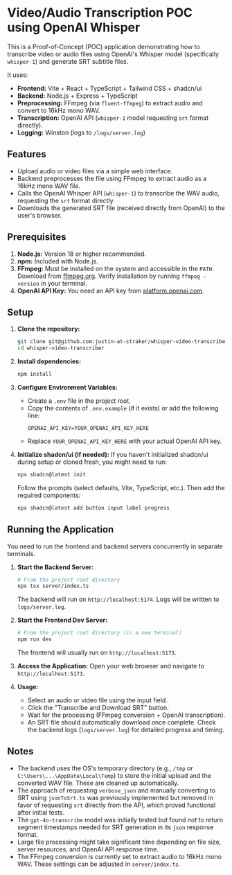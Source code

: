 # Video/Audio Transcription POC using OpenAI Whisper

This is a Proof-of-Concept (POC) application demonstrating how to transcribe video or audio files using OpenAI's Whisper model (specifically `whisper-1`) and generate SRT subtitle files.

It uses:
*   **Frontend:** Vite + React + TypeScript + Tailwind CSS + shadcn/ui
*   **Backend:** Node.js + Express + TypeScript
*   **Preprocessing:** FFmpeg (via `fluent-ffmpeg`) to extract audio and convert to 16kHz mono WAV.
*   **Transcription:** OpenAI API (`whisper-1` model requesting `srt` format directly).
*   **Logging:** Winston (logs to `/logs/server.log`)

## Features

*   Upload audio or video files via a simple web interface.
*   Backend preprocesses the file using FFmpeg to extract audio as a 16kHz mono WAV file.
*   Calls the OpenAI Whisper API (`whisper-1`) to transcribe the WAV audio, requesting the `srt` format directly.
*   Downloads the generated SRT file (received directly from OpenAI) to the user's browser.

## Prerequisites

1.  **Node.js:** Version 18 or higher recommended.
2.  **npm:** Included with Node.js.
3.  **FFmpeg:** Must be installed on the system and accessible in the `PATH`. Download from [ffmpeg.org](https://ffmpeg.org/download.html). Verify installation by running `ffmpeg -version` in your terminal.
4.  **OpenAI API Key:** You need an API key from [platform.openai.com](https://platform.openai.com/).

## Setup

1.  **Clone the repository:**
    ```bash
    git clone git@github.com:justin-at-straker/whisper-video-transcriber.git
    cd whisper-video-transcriber
    ```

2.  **Install dependencies:**
    ```bash
    npm install
    ```

3.  **Configure Environment Variables:**
    *   Create a `.env` file in the project root.
    *   Copy the contents of `.env.example` (if it exists) or add the following line:
        ```dotenv
        OPENAI_API_KEY=YOUR_OPENAI_API_KEY_HERE
        ```
    *   Replace `YOUR_OPENAI_API_KEY_HERE` with your actual OpenAI API key.

4.  **Initialize shadcn/ui (if needed):**
    If you haven't initialized shadcn/ui during setup or cloned fresh, you might need to run:
    ```bash
    npx shadcn@latest init
    ```
    Follow the prompts (select defaults, Vite, TypeScript, etc.). Then add the required components:
    ```bash
    npx shadcn@latest add button input label progress
    ```

## Running the Application

You need to run the frontend and backend servers concurrently in separate terminals.

1.  **Start the Backend Server:**
    ```bash
    # From the project root directory
    npx tsx server/index.ts
    ```
    The backend will run on `http://localhost:5174`. Logs will be written to `logs/server.log`.

2.  **Start the Frontend Dev Server:**
    ```bash
    # From the project root directory (in a new terminal)
    npm run dev
    ```
    The frontend will usually run on `http://localhost:5173`.

3.  **Access the Application:**
    Open your web browser and navigate to `http://localhost:5173`.

4.  **Usage:**
    *   Select an audio or video file using the input field.
    *   Click the "Transcribe and Download SRT" button.
    *   Wait for the processing (FFmpeg conversion + OpenAI transcription).
    *   An SRT file should automatically download once complete. Check the backend logs (`logs/server.log`) for detailed progress and timing.

## Notes

*   The backend uses the OS's temporary directory (e.g., `/tmp` or `C:\Users\...\AppData\Local\Temp`) to store the initial upload and the converted WAV file. These are cleaned up automatically.
*   The approach of requesting `verbose_json` and manually converting to SRT using `jsonToSrt.ts` was previously implemented but removed in favor of requesting `srt` directly from the API, which proved functional after initial tests.
*   The `gpt-4o-transcribe` model was initially tested but found *not* to return segment timestamps needed for SRT generation in its `json` response format.
*   Large file processing might take significant time depending on file size, server resources, and OpenAI API response time.
*   The FFmpeg conversion is currently set to extract audio to 16kHz mono WAV. These settings can be adjusted in `server/index.ts`.
